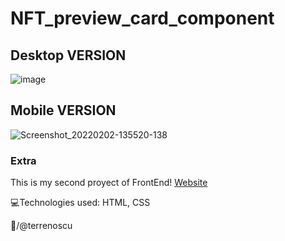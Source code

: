 # NFT_preview_card_component

## **Desktop VERSION**
![image](https://user-images.githubusercontent.com/78498733/152199359-78175fe2-8f6e-4d91-9389-6b5b366f08b3.png)

## **Mobile VERSION**
![Screenshot_20220202-135520-138](https://user-images.githubusercontent.com/78498733/152200261-904e7591-da50-4b15-9fd1-078181b42476.png)

### Extra
This is my second proyect of FrontEnd! [Website](https://terrenoscu.github.io/nft--preview-card-component/)

:computer:Technologies used: HTML, CSS

🚀/@terrenoscu
